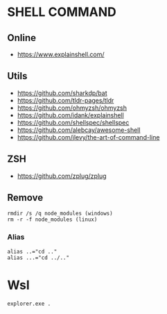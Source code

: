 # SHELL COMMAND

## Online

- https://www.explainshell.com/

## Utils

- https://github.com/sharkdp/bat
- https://github.com/tldr-pages/tldr
- https://github.com/ohmyzsh/ohmyzsh
- https://github.com/idank/explainshell
- https://github.com/shellspec/shellspec
- https://github.com/alebcay/awesome-shell
- https://github.com/jlevy/the-art-of-command-line

## ZSH

- https://github.com/zplug/zplug


## Remove

```
rmdir /s /q node_modules (windows)
rm -r -f node_modules (linux)
```

### Alias

```
alias ..="cd .."
alias ...="cd ../.."
```

# Wsl

```
explorer.exe .
```